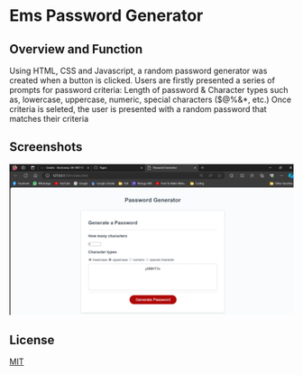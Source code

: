 # Ems Password Generator

## Overview and Function
Using HTML, CSS and Javascript, a random password generator was created when a button is clicked.
Users are firstly presented a series of prompts for password criteria: Length of password & Character types such as, lowercase, uppercase, numeric, special characters ($@%&*, etc.)
Once criteria is seleted, the user is presented with a random password that matches their criteria

## Screenshots

![Password Generator image](/assets/images/Password%20Generator.png)

## License

[MIT](https://choosealicense.com/licenses/mit/)
